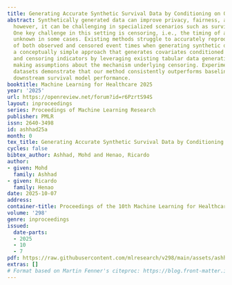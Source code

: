 ```yaml
---
title: Generating Accurate Synthetic Survival Data by Conditioning on Outcomes
abstract: Synthetically generated data can improve privacy, fairness, and data accessibility;
  however, it can be challenging in specialized scenarios such as survival analysis.
  One key challenge in this setting is censoring, i.e., the timing of an event is
  unknown in some cases. Existing methods struggle to accurately reproduce the distributions
  of both observed and censored event times when generating synthetic data. We propose
  a conceptually simple approach that generates covariates conditioned on event times
  and censoring indicators by leveraging existing tabular data generation models without
  making assumptions about the mechanism underlying censoring. Experiments on real-world
  datasets demonstrate that our method consistently outperforms baselines and improves
  downstream survival model performance.
booktitle: Machine Learning for Healthcare 2025
year: '2025'
url: https://openreview.net/forum?id=r6PzrtS94S
layout: inproceedings
series: Proceedings of Machine Learning Research
publisher: PMLR
issn: 2640-3498
id: ashhad25a
month: 0
tex_title: Generating Accurate Synthetic Survival Data by Conditioning on Outcomes
cycles: false
bibtex_author: Ashhad, Mohd and Henao, Ricardo
author:
- given: Mohd
  family: Ashhad
- given: Ricardo
  family: Henao
date: 2025-10-07
address:
container-title: Proceedings of the 10th Machine Learning for Healthcare Conference
volume: '298'
genre: inproceedings
issued:
  date-parts:
  - 2025
  - 10
  - 7
pdf: https://raw.githubusercontent.com/mlresearch/v298/main/assets/ashhad25a/ashhad25a.pdf
extras: []
# Format based on Martin Fenner's citeproc: https://blog.front-matter.io/posts/citeproc-yaml-for-bibliographies/
---
```

